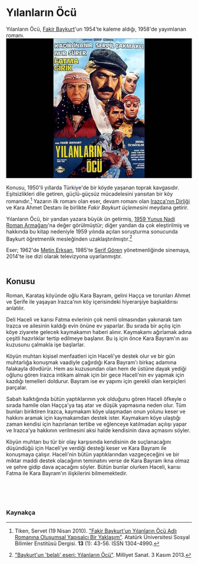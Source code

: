 
# Yılanların Öcü<br/>
Yılanların Öcü, [Fakir Baykurt](https://tr.wikipedia.org/wiki/Fakir_Baykurt)'un 1954'te kaleme aldığı, 1958'de yayımlanan romanı. ![Yılanların Öcü (1985) film afişi.](../görseller/yılanların_öcü.jpg)

Konusu, 1950'li yıllarda Türkiye'de bir köyde yaşanan toprak kavgasıdır. Eşitsizlikleri dile getiren, güçlü-güçsüz mücadelesini yansıtan bir köy romanıdır.[^1]
Yazarın ilk romanı olan eser, devam romanı olan [Irazca'nın Dirliği](https://tr.wikipedia.org/wiki/Irazca%27n%C4%B1n_Dirli%C4%9Fi) ve Kara Ahmet Destanı ile birlikte *Fakir Baykurt üçlemesini* meydana getirir.

Yılanların Öcü, bir yandan yazara büyük ün getirmiş, [1959 Yunus Nadi Roman Armağanı](https://tr.wikipedia.org/wiki/Yunus_Nadi_Arma%C4%9Fan%C4%B1)'na değer görülmüştür; diğer yandan da çok eleştirilmiş ve hakkında bu kitap nedeniyle 1959 yılında açılan soruşturma sonucunda Baykurt öğretmenlik mesleğinden uzaklaştırılmıştır.[^2]

Eser; 1962'de [Metin Erksan](https://tr.wikipedia.org/wiki/Metin_Erksan), 1985'te [Şerif Gören](https://tr.wikipedia.org/wiki/%C5%9Eerif_G%C3%B6ren) yönetmenliğinde sinemaya, 2014'te ise dizi olarak televizyona uyarlanmıştır.
<br/><br/>

## Konusu

Roman, Karataş köyünde oğlu Kara Bayram, gelini Haçça ve torunları Ahmet ve Şerife ile yaşayan Irazca'nın köy içerisindeki hiyerarşiye başkaldırısı anlatılır.

Deli Haceli ve karısı Fatma evlerinin çok nemli olmasından yakınarak tam Irazca ve ailesinin kaldığı evin önüne ev yaparlar. Bu sırada bir açılış için köye ziyarete gelecek kaymakamın haberi alınır. Kaymakamı ağırlamak adına çeşitli hazırlıklar tertip edilmeye başlanır. Bu iş için önce Kara Bayram'ın ası kuzusunu çalmakla işe başlarlar.

Köyün muhtarı kişisel menfaatleri için Haceli'ye destek olur ve bir gün muhtarlığa konuşmak vaadiyle çağırdığı Kara Bayram'ı birkaç adamına falakayla dövdürür. Hem ası kuzusundan olan hem de üstüne dayak yediği oğlunu gören Irazca intikam almak için bir gece Haceli'nin ev yapmak için kazdığı temelleri doldurur. Bayram ise ev yapımı için gerekli olan kerpiçleri parçalar.

Sabah kalktığında bütün yaptıklarının yok olduğunu gören Haceli öfkeyle o sırada hamile olan Haçça'ya taş atar ve düşük yapmasına neden olur. Tüm bunları biriktiren Irazca, kaymakam köye ulaşmadan onun yolunu keser ve hakkını aramak için kaymakamdan destek ister. Kaymakam köye ulaştığı zaman kendisi için hazırlanan tertibe ve eğlenceye katılmadan açılışı yapar ve Irazca'ya hakkının verilmesini aksi halde kendisinin dava açmasını söyler.

Köyün muhtarı bu tür bir olay karşısında kendisinin de suçlanacağını düşündüğü için Haceli'ye verdiği desteği keser ve Kara Bayram ile konuşmaya çalışır. Haceli'nin bütün yaptıklarından vazgeçeceğini ve bir miktar maddi destek olacağının teminatını verse de Kara Bayram ikna olmaz ve şehre gidip dava açacağını söyler. Bütün bunlar olurken Haceli, karısı Fatma ile Kara Bayram'ın ilişkilerini bilmemektedir.

<br/><br/><br/>
### Kaynakça
[^1]: Tiken, Servet (19 Nisan 2010). ["Fakir Baykurt'un Yılanların Öcü Adlı Romanına Oluşumsal Yapısalcı Bir Yaklaşım"](https://dergipark.org.tr/tr/pub/ataunisosbil/issue/2823/38098). Atatürk Üniversitesi Sosyal Bilimler Enstitüsü Dergisi. **13** (1): 43-56. ISSN 1304-4990.
[^2]: ["Baykurt'un 'belalı' eseri: Yılanların Öcü"](http://www.milliyetsanat.com/haberler/edebiyat/baykurt-un--belali--eseri---yilanlarin-ocu-/540). Milliyet Sanat. 3 Kasım 2013.
